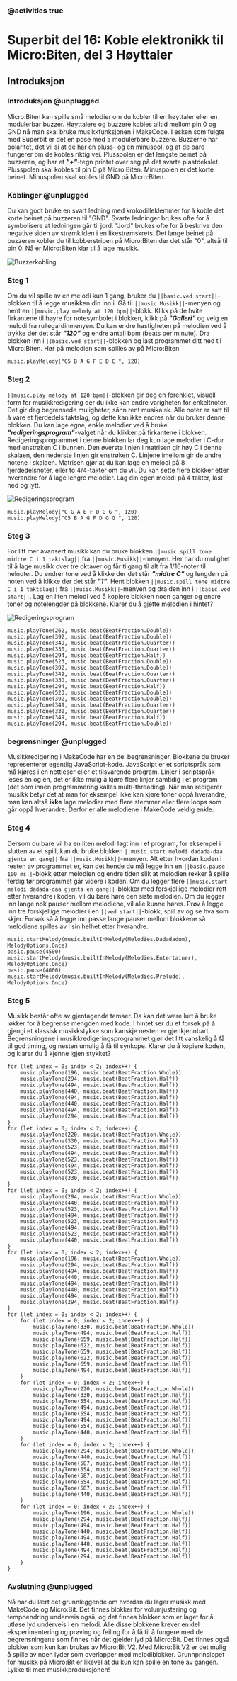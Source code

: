 ### @activities true

# Superbit del 16: Koble elektronikk til Micro:Biten, del 3 Høyttaler
## Introduksjon
### Introduksjon @unplugged

Micro:Biten kan spille små melodier om du kobler til en høyttaler eller en modulerbar buzzer.
Høyttalere og buzzere kobles alltid mellom pin 0 og GND nå man skal bruke musikkfunksjonen i MakeCode.
I esken som fulgte med Superbit er det en pose med 5 modulerbare buzzere.
Buzzerne har polaritet, det vil si at de har en pluss- og en minuspol, og at de bare fungerer om de kobles riktig vei.
Plusspolen er det lengste beinet på buzzeren, og har et ***"+"***-tegn printet over seg på det svarte plastdekslet.
Plusspolen skal kobles til pin 0 på Micro:Biten.
Minuspolen er det korte beinet.
Minuspolen skal kobles til GND på Micro:Biten.

### Koblinger @unplugged

Du kan godt bruke en svart ledning med krokodilleklemmer for å koble det korte beinet på buzzeren til "GND".
Svarte ledninger brukes ofte for å symbolisere at ledningen går til jord.
"Jord" brukes ofte for å beskrive den negative siden av strømkilden i en likestrømskrets.
Det lange beinet på buzzeren kobler du til kobberstripen på Micro:Biten der det står "0", altså til pin 0.
Nå er Micro:Biten klar til å lage musikk.

![Buzzerkobling](https://raw.githubusercontent.com/Yngel72/Superbit/master/static/Buzzerkobling2.jpg)

### Steg 1

Om du vil spille av en melodi kun 1 gang, bruker du ``||basic.ved start||``-blokken til å legge musikken din inn i.
Gå til ``||music.Musikk||``-menyen og hent en ``||music.play melody at 120 bpm||``-blokk.
Klikk på de hvite firkantene til høyre for notesymbolet i blokken, klikk på ***"Galleri"*** og velg en melodi fra rullegardinmenyen.
Du kan endre hastigheten på melodien ved å trykke der det står ***"120"*** og endre antall bpm (beats per minute).
Dra blokken inn i ``||basic.ved start||``-blokken og last programmet ditt ned til Micro:Biten.
Hør på melodien som spilles av på Micro:Biten

```blocks
music.playMelody("C5 B A G F E D C ", 120)
```

### Steg 2

``||music.play melody at 120 bpm||``-blokken gir deg en forenklet, visuell form for musikkredigering der du ikke kan endre varigheten for enkeltnoter.
Det gir deg begrensede muligheter, sånn rent musikalsk.
Alle noter er satt til å vare et fjerdedels taktslag, og dette kan ikke endres når du bruker denne blokken.
Du kan lage egne, enkle melodier ved å bruke ***"redigeringsprogram"***-valget når du klikker på firkantene i blokken.
Redigeringsprogrammet i denne blokken lar deg kun lage melodier i C-dur med enstrøken C i bunnen.
Den øverste linjen i matrisen gir høy C i denne skalaen, den nederste linjen gir enstrøken C.
Linjene imellom gir de andre notene i skalaen.
Matrisen gjør at du kan lage en melodi på 8 fjerdedelsnoter, eller to 4/4-takter om du vil.
Du kan sette flere blokker etter hverandre for å lage lengre melodier.
Lag din egen melodi på 4 takter, last ned og lytt.

![Redigeringsprogram](https://raw.githubusercontent.com/Yngel72/Superbit/master/static/Musikkeditor1.jpg)

```blocks
music.playMelody("C G A E F D G G ", 120)
music.playMelody("C5 B A G F D G G ", 120)
```

### Steg 3

For litt mer avansert musikk kan du bruke blokken ``||music.spill tone midtre C i 1 taktslag||`` fra ``||music.Musikk||``-menyen.
Her har du mulighet til å lage musikk over tre oktaver og får tilgang til alt fra 1/16-noter til helnoter.
Du endrer tone ved å klikke der det står ***"midtre C"*** og lengden på noten ved å klikke der det står ***"1"***.
Hent blokken ``||music.spill tone midtre C i 1 taktslag||`` fra ``||music.Musikk||``-menyen og dra den inn i ``||basic.ved start||``.
Lag en liten melodi ved å kopiere blokken noen ganger og endre toner og notelengder på blokkene.
Klarer du å gjette melodien i hintet?

![Redigeringsprogram](https://raw.githubusercontent.com/Yngel72/Superbit/master/static/Musikkeditor2.jpg)

```blocks
music.playTone(262, music.beat(BeatFraction.Double))
music.playTone(392, music.beat(BeatFraction.Double))
music.playTone(349, music.beat(BeatFraction.Quarter))
music.playTone(330, music.beat(BeatFraction.Quarter))
music.playTone(294, music.beat(BeatFraction.Half))
music.playTone(523, music.beat(BeatFraction.Double))
music.playTone(392, music.beat(BeatFraction.Double))
music.playTone(349, music.beat(BeatFraction.Quarter))
music.playTone(330, music.beat(BeatFraction.Quarter))
music.playTone(294, music.beat(BeatFraction.Half))
music.playTone(523, music.beat(BeatFraction.Double))
music.playTone(392, music.beat(BeatFraction.Double))
music.playTone(349, music.beat(BeatFraction.Quarter))
music.playTone(330, music.beat(BeatFraction.Quarter))
music.playTone(349, music.beat(BeatFraction.Half))
music.playTone(294, music.beat(BeatFraction.Double))
```

### begrensninger @unplugged

Musikkredigering i MakeCode har en del begrensninger.
Blokkene du bruker representerer egentlig JavaScript-kode.
JavaScript er et scriptspråk som må kjøres i en nettleser eller et tilsvarende program.
Linjer i scriptspråk leses én og én, det er ikke mulig å kjøre flere linjer samtidig i et program (det som innen programmering kalles multi-threading).
Når man redigerer musikk betyr det at man for eksempel ikke kan kjøre toner oppå hverandre, man kan altså **ikke** lage melodier med flere stemmer eller flere loops som går oppå hverandre.
Derfor er alle melodiene i MakeCode veldig enkle.

### Steg 4

Dersom du bare vil ha en liten melodi lagt inn i et program, for eksempel i slutten av et spill, kan du bruke blokken ``||music.start melodi dadada-daa gjenta en gang||`` fra ``||music.Musikk||``-menyen.
Alt etter hvordan koden i resten av programmet er, kan det hende du må legge inn en ``||basic.pause 100 ms||``-blokk etter melodien og endre tiden slik at melodien rekker å spille ferdig før programmet går videre i koden.
Om du legger flere ``||music.start melodi dadada-daa gjenta en gang||``-blokker med forskjellige melodier rett etter hverandre i koden, vil du bare høre den siste melodien.
Om du legger inn lange nok pauser mellom melodiene, vil alle kunne høres.
Prøv å legge inn tre forskjellige melodier i en ``||ved start||``-blokk, spill av og se hva som skjer.
Forsøk så å legge inn passe lange pauser mellom blokkene så melodiene spilles av i sin helhet etter hverandre.

```blocks
music.startMelody(music.builtInMelody(Melodies.Dadadadum), MelodyOptions.Once)
basic.pause(4500)
music.startMelody(music.builtInMelody(Melodies.Entertainer), MelodyOptions.Once)
basic.pause(4000)
music.startMelody(music.builtInMelody(Melodies.Prelude), MelodyOptions.Once)
```

### Steg 5

Musikk består ofte av gjentagende temaer.
Da kan det være lurt å bruke løkker for å begrense mengden med kode.
I hintet ser du et forsøk på å gjengi et klassisk musikkstykke som kanskje nesten er gjenkjennbart.
Begrensningene i musikkredigeringsprogrammet gjør det litt vanskelig å få til god timing, og nesten umulig å få til synkope.
Klarer du å kopiere koden, og klarer du å kjenne igjen stykket?

```blocks
for (let index = 0; index < 2; index++) {
    music.playTone(196, music.beat(BeatFraction.Whole))
    music.playTone(294, music.beat(BeatFraction.Half))
    music.playTone(494, music.beat(BeatFraction.Half))
    music.playTone(440, music.beat(BeatFraction.Half))
    music.playTone(494, music.beat(BeatFraction.Half))
    music.playTone(440, music.beat(BeatFraction.Half))
    music.playTone(494, music.beat(BeatFraction.Half))
    music.playTone(294, music.beat(BeatFraction.Half))
}
for (let index = 0; index < 2; index++) {
    music.playTone(220, music.beat(BeatFraction.Whole))
    music.playTone(330, music.beat(BeatFraction.Half))
    music.playTone(523, music.beat(BeatFraction.Half))
    music.playTone(494, music.beat(BeatFraction.Half))
    music.playTone(523, music.beat(BeatFraction.Half))
    music.playTone(494, music.beat(BeatFraction.Half))
    music.playTone(523, music.beat(BeatFraction.Half))
    music.playTone(330, music.beat(BeatFraction.Half))
}
for (let index = 0; index < 2; index++) {
    music.playTone(294, music.beat(BeatFraction.Whole))
    music.playTone(440, music.beat(BeatFraction.Half))
    music.playTone(523, music.beat(BeatFraction.Half))
    music.playTone(494, music.beat(BeatFraction.Half))
    music.playTone(523, music.beat(BeatFraction.Half))
    music.playTone(494, music.beat(BeatFraction.Half))
    music.playTone(523, music.beat(BeatFraction.Half))
    music.playTone(440, music.beat(BeatFraction.Half))
}
for (let index = 0; index < 2; index++) {
    music.playTone(196, music.beat(BeatFraction.Whole))
    music.playTone(294, music.beat(BeatFraction.Half))
    music.playTone(494, music.beat(BeatFraction.Half))
    music.playTone(440, music.beat(BeatFraction.Half))
    music.playTone(494, music.beat(BeatFraction.Half))
    music.playTone(440, music.beat(BeatFraction.Half))
    music.playTone(494, music.beat(BeatFraction.Half))
    music.playTone(294, music.beat(BeatFraction.Half))
}
for (let index = 0; index < 2; index++) {
    for (let index = 0; index < 2; index++) {
        music.playTone(330, music.beat(BeatFraction.Whole))
        music.playTone(494, music.beat(BeatFraction.Half))
        music.playTone(659, music.beat(BeatFraction.Half))
        music.playTone(622, music.beat(BeatFraction.Half))
        music.playTone(659, music.beat(BeatFraction.Half))
        music.playTone(622, music.beat(BeatFraction.Half))
        music.playTone(659, music.beat(BeatFraction.Half))
        music.playTone(494, music.beat(BeatFraction.Half))
    }
    for (let index = 0; index < 2; index++) {
        music.playTone(220, music.beat(BeatFraction.Whole))
        music.playTone(330, music.beat(BeatFraction.Half))
        music.playTone(554, music.beat(BeatFraction.Half))
        music.playTone(494, music.beat(BeatFraction.Half))
        music.playTone(554, music.beat(BeatFraction.Half))
        music.playTone(494, music.beat(BeatFraction.Half))
        music.playTone(554, music.beat(BeatFraction.Half))
        music.playTone(440, music.beat(BeatFraction.Half))
    }
    for (let index = 0; index < 2; index++) {
        music.playTone(294, music.beat(BeatFraction.Whole))
        music.playTone(440, music.beat(BeatFraction.Half))
        music.playTone(587, music.beat(BeatFraction.Half))
        music.playTone(554, music.beat(BeatFraction.Half))
        music.playTone(587, music.beat(BeatFraction.Half))
        music.playTone(554, music.beat(BeatFraction.Half))
        music.playTone(587, music.beat(BeatFraction.Half))
        music.playTone(440, music.beat(BeatFraction.Half))
    }
    for (let index = 0; index < 2; index++) {
        music.playTone(196, music.beat(BeatFraction.Whole))
        music.playTone(294, music.beat(BeatFraction.Half))
        music.playTone(494, music.beat(BeatFraction.Half))
        music.playTone(440, music.beat(BeatFraction.Half))
        music.playTone(494, music.beat(BeatFraction.Half))
        music.playTone(440, music.beat(BeatFraction.Half))
        music.playTone(494, music.beat(BeatFraction.Half))
        music.playTone(294, music.beat(BeatFraction.Half))
    }
}

```


### Avslutning @unplugged

Nå har du lært det grunnleggende om hvordan du lager musikk med MakeCode og Micro:Bit.
Det finnes blokker for volumjustering og tempoendring underveis også, og det finnes blokker som er laget for å utløse lyd underveis i en melodi.
Alle disse blokkene krever en del eksperimentering og prøving og feiling for å få til å fungere med de begrensningene som finnes når det gjelder lyd på Micro:Bit.
Det finnes også blokker som kun kan brukes av Micro:Bit V2.
Med Micro:Bit V2 er det mulig å spille av noen lyder som overlapper med melodiblokker.
Grunnprinsippet for musikk på Micro:Bit er likevel at du kun kan spille en tone av gangen.
Lykke til med musikkproduksjonen!


<script src="https://makecode.com/gh-pages-embed.js"></script><script>makeCodeRender("{{ site.makecode.home_url }}", "{{ site.github.owner_name }}/{{ site.github.repository_name }}");</script>
